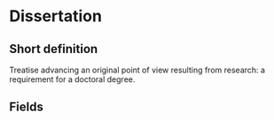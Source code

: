 # Dissertation
## Short definition
Treatise advancing an original point of view resulting from research: a requirement for a doctoral degree.
## Fields
